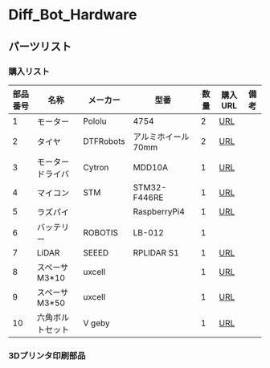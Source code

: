 # Diff_Bot_Hardware

## パーツリスト

### 購入リスト

| 部品番号 | 名称               | メーカー  | 型番 | 数量 | 購入URL | 備考 |
|----------|--------------------|-----------|------|------|---------|------|
|1         | モーター           | Pololu    | 4754 | 2 | [URL](https://store.shopping.yahoo.co.jp/suzakulab/pololu-4754.html) ||
|2         | タイヤ             | DTFRobots | アルミホイール70mm | 2 | [URL](https://store.shopping.yahoo.co.jp/suzakulab/gtf-aw-70.html) ||
|3         | モータードライバ   | Cytron    | MDD10A       | 1 | [URL](https://store.shopping.yahoo.co.jp/suzakulab/cytron-mdd10a.html) ||
|4         | マイコン           | STM       | STM32-F446RE | 1 | [URL](https://akizukidenshi.com/catalog/g/gM-10176/) ||
|5         | ラズパイ           |           | RaspberryPi4 | 1 | [URL](https://www.amazon.co.jp/Raspberry-RAM%EF%BC%89Broadcom-quad-core-Cortex-A72-Bluetooth5-0/dp/B09PTNF8YZ/ref=sr_1_3_sspa?__mk_ja_JP=%E3%82%AB%E3%82%BF%E3%82%AB%E3%83%8A&crid=3YJDQ955SE5W&keywords=raspberry%2Bpi%2B4%2Bmodel%2Bb&qid=1671864742&sprefix=raspberry%2Bpi4%2Bmodelb%2Caps%2C309&sr=8-3-spons&spLa=ZW5jcnlwdGVkUXVhbGlmaWVyPUFZM1pSNUZNOEdSTTEmZW5jcnlwdGVkSWQ9QTAwNjI2MjJBRzVYRkRGMTM2WFYmZW5jcnlwdGVkQWRJZD1BMURMQzRFOVc5RUJMMCZ3aWRnZXROYW1lPXNwX2F0ZiZhY3Rpb249Y2xpY2tSZWRpcmVjdCZkb05vdExvZ0NsaWNrPXRydWU&th=1) ||
|6         | バッテリー         | ROBOTIS   | LB-012       | 1 |  |||
|7         | LiDAR              | SEEED     | RPLIDAR S1   | 1 | [URL](https://www.amazon.co.jp/%E3%83%AC%E3%83%BC%E3%82%B6%E3%83%BC%E3%82%B9%E3%82%AD%E3%83%A3%E3%83%8A%E3%83%BC-%E3%82%A2%E3%82%A6%E3%83%88%E3%83%89%E3%82%A2%E4%BD%BF%E7%94%A8%E5%8F%AF%E8%83%BD-360%E5%BA%A6%E5%85%A8%E6%96%B9%E5%90%91%E3%82%B9%E3%82%AD%E3%83%A3%E3%83%B3-Standard-%E9%80%8F%E6%98%8E%E3%82%AC%E3%83%A9%E3%82%B9%E8%AA%8D%E8%AD%98%E8%83%BD%E5%8A%9B/dp/B07RL5BYQK/ref=sr_1_1?__mk_ja_JP=%E3%82%AB%E3%82%BF%E3%82%AB%E3%83%8A&crid=2VGMWD31BB1UX&keywords=rplidar%2Bs1&qid=1671865769&sprefix=rplidar%2Bs%2Caps%2C323&sr=8-1&th=1) ||
|8         | スペーサM3*10      | uxcell    |  | 1 | [URL](https://www.amazon.co.jp/gp/product/B00AQTWIIM/ref=ewc_pr_img_3?smid=AANM8PRMV1MBN&psc=1) ||||
|9         | スペーサM3*50      | uxcell    |  | 1 | [URL](https://www.amazon.co.jp/gp/product/B01IMU5EAA/ref=ewc_pr_img_4?smid=AANM8PRMV1MBN&psc=1) ||||
|10        | 六角ボルトセット   | V geby    |  | 1 | [URL](https://www.amazon.co.jp/gp/product/B07S3GHXRV/ref=ewc_pr_img_2?smid=A1SZOA9085T7AX&psc=1) ||||


### 3Dプリンタ印刷部品